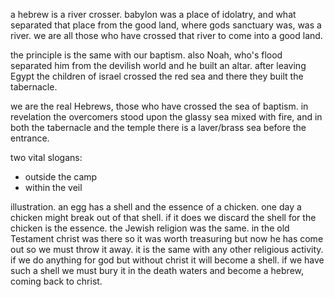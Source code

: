 a hebrew is a river crosser. babylon was a place of idolatry, and what separated that
place from the good land, where gods sanctuary was, was a river. we are all those who
have crossed that river to come into a good land.

the principle is the same with our baptism. also Noah, who's flood separated him from the devilish world and he built an altar. after leaving Egypt the children of israel crossed the red sea and there they built the tabernacle.

we are the real Hebrews, those who have crossed the sea of baptism. in revelation the overcomers stood upon the glassy sea mixed with fire, and in both the tabernacle and the temple there is a laver/brass sea before the entrance.

two vital slogans:
- outside the camp
- within the veil

illustration. an egg has a shell and the essence of a chicken. one day a chicken might break out of that shell. if it does we discard the shell for the chicken is the essence. the Jewish religion was the same. in the old Testament christ was there so it was worth treasuring but now he has come out so we must throw it away. it is the same with any other religious activity. if we do anything for god but without christ it will become a shell. if we have such a shell we must bury it in the death waters and become a hebrew, coming back to christ.
